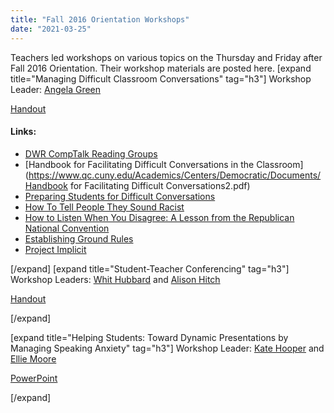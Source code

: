 ```yaml
---
title: "Fall 2016 Orientation Workshops"
date: "2021-03-25"
---
```


Teachers led workshops on various topics on the Thursday and Friday after Fall 2016 Orientation. Their workshop materials are posted here. \[expand title="Managing Difficult Classroom Conversations" tag="h3"\] Workshop Leader: [Angela Green](mailto:akgreen2@olemiss.edu)

[Handout](https://olemiss.box.com/s/gvdodymveys8ukwrdbng5j4dqplh9u8h)

#### Links:

- [DWR CompTalk Reading Groups](http://rhetoric.olemiss.edu/comptalk/reading-groups/)
- [Handbook for Facilitating Difficult Conversations in the Classroom](https://www.qc.cuny.edu/Academics/Centers/Democratic/Documents/Handbook for Facilitating Difficult Conversations2.pdf)
- [Preparing Students for Difficult Conversations](https://www.facinghistory.org/resource-library/facing-ferguson-news-literacy-digital-age/preparing-students-difficult)
- [How To Tell People They Sound Racist](http://www.illdoctrine.com/2008/07/how_to_tell_people_they_sound.html)
- [How to Listen When You Disagree: A Lesson from the Republican National Convention](http://urbanconfessional.org/blog/howtodisagree?utm_content=bufferf5a82&utm_medium=social&utm_source=twitter.com&utm_campaign=buffer)
- [Establishing Ground Rules](https://www.cte.cornell.edu/teaching-ideas/building-inclusive-classrooms/establishing-ground-rules.html)
- [Project Implicit](https://implicit.harvard.edu/implicit/selectatest.html)

\[/expand\] \[expand title="Student-Teacher Conferencing" tag="h3"\] Workshop Leaders: [Whit Hubbard](mailto:wahubbar@olemiss.edu) and [Alison Hitch](mailto:alhitch@olemiss.edu)

[Handout](https://olemiss.box.com/s/ymmp1kw1aqhidyoogrd8foq88d9zf2k7)

\[/expand\]

\[expand title="Helping Students: Toward Dynamic Presentations by Managing Speaking Anxiety" tag="h3"\] Workshop Leader: [Kate Hooper](kmhooper@olemiss.edu) and [Ellie Moore](emmoore5@olemiss.edu)

[PowerPoint](https://olemiss.box.com/s/l4kw9hztflpcfjvbv3sy7ebaetowuo44)

\[/expand\]
